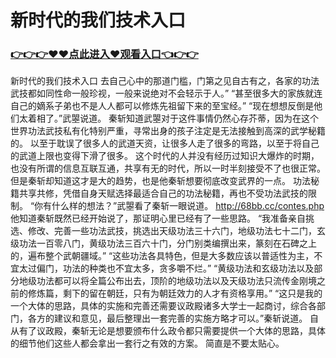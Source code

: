 # 新时代的我们技术入口

### <a href="https://https://github.com/budfg/haiu/issues/1">👉👉👉♥♥点此进入♥观看入口👈👉👉</a>

新时代的我们技术入口
去自己心中的那道门槛，门第之见自古有之，各家的功法武技都如同性命一般珍视，一般来说绝对不会轻示于人。”
    “甚至很多大的家族就连自己的嫡系子弟也不是人人都可以修炼先祖留下来的至宝经。”
    “现在想想反倒是他们太着相了。”武曌说道。
    秦斩知道武曌对于这件事情仍然心存芥蒂，因为在这个世界功法武技私有化特别严重，寻常出身的孩子注定是无法接触到高深的武学秘籍的。
    以至于耽误了很多人的武道天资，让很多人走了很多的弯路，以至于将自己的武道上限也变得下滑了很多。
    这个时代的人并没有经历过知识大爆炸的时期，也没有所谓的信息互联互通，共享有无的时代，所以一时半刻接受不了也很正常。
    但是秦斩却知道这才是大的趋势，也是他秦斩想要彻底改变武界的一点。
    功法秘籍共享共修，凭借自身天赋选择最适合自己的功法秘籍，再也不受功法武技的限制。
    “你有什么样的想法？”武曌看了秦斩一眼说道。
    http://68bb.cc/contes.php
    他知道秦斩既然已经开始说了，那证明心里已经有了一些思路。
    “我准备亲自挑选、修改、完善一些功法武技，挑选出天级功法三十六门，地级功法七十二门，玄级功法一百零八门，黄级功法三百六十门，分门别类编撰出来，篆刻在石碑之上的，遍布整个武朝疆域。”
    “这些功法各具特色，但是大多数应该以普适性为主，不宜太过偏门，功法的种类也不宜太多，贪多嚼不烂。”
    “黄级功法和玄级功法以及部分地级功法都可以将全篇公布出去，顶阶的地级功法以及天级功法只流传金刚境之前的修炼篇，剩下的留在朝廷，只有为朝廷效力的人才有资格享用。”
    “这只是我的一个大体的思路，具体的实施和完善还需要议政殿诸多大学士一起商讨，综合各部门，各方的建议和意见，最后整理出一套完善的实施方略才可以。”秦斩说道。
    自从有了议政殿，秦斩无论是想要颁布什么政令都只需要提供一个大体的思路，具体的细节他们这些人都会拿出一套行之有效的方案。
    简直是不要太贴心。
